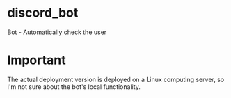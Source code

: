 # discord_bot
Bot - Automatically check the user

# Important
The actual deployment version is deployed on a Linux computing server, so I'm not sure about the bot's local functionality.
